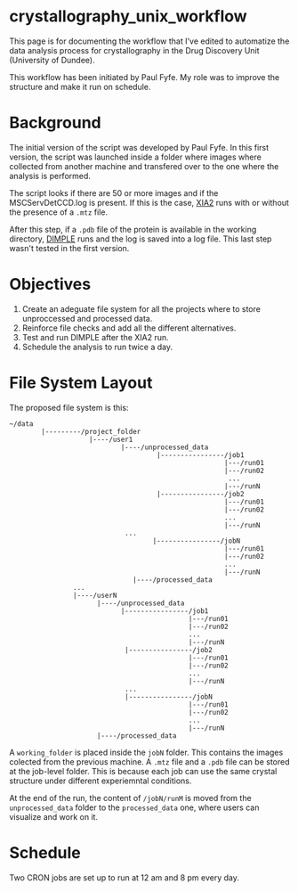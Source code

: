 # crystallography_unix_workflow
This page is for documenting the workflow that I've edited to automatize the data analysis process for crystallography in the Drug Discovery Unit (University of Dundee).

This workflow has been initiated by Paul Fyfe. My role was to improve the structure and make it run on schedule.

Background
==========
The initial version of the script was developed by Paul Fyfe. In this first version, the script was launched inside a folder where images where collected from another machine and transfered over to the one where the analysis is performed. 

The script looks if there are 50 or more images and if the MSCServDetCCD.log is present.
If this is the case, [XIA2](https://github.com/xia2) runs with or without the presence of a `.mtz` file.

After this step, if a `.pdb` file of the protein is available in the working directory, [DIMPLE](http://ccp4.github.io/dimple/) runs and the log is saved into a log file. This last step wasn't tested in the first version.

Objectives
==========
1) Create an adeguate file system for all the projects where to store unproccessed and processed data.
2) Reinforce file checks and add all the different alternatives.
3) Test and run DIMPLE after the XIA2 run.
4) Schedule the analysis to run twice a day.

File System Layout
==================
The proposed file system is this:

```
~/data
	    |---------/project_folder
		            |----/user1
                      		|----/unprocessed_data
                            	     |----------------/job1
                                             	      |---/run01
                                             	      |---/run02
                                                       ...
                                                      |---/runN
                                     |----------------/job2
                                                      |---/run01
                                                      |---/run02
                                                      ...
                                                      |---/runN
                             ...
                                    |----------------/jobN
                                                      |---/run01
                                                      |---/run02
                                                      ...
                                                      |---/runN
                               |----/processed_data
                ...
                |----/userN
                      |----/unprocessed_data
                            |----------------/job1
                                             |---/run01
                                             |---/run02
                                             ...
                                             |---/runN
                             |----------------/job2
                                             |---/run01
                                             |---/run02
                                             ...
                                             |---/runN
                             ...
                             |----------------/jobN
                                             |---/run01
                                             |---/run02
                                             ...
                                             |---/runN
                      |----/processed_data
```

A `working_folder` is placed inside the `jobN` folder. This contains the images colected from the previous machine.
A `.mtz` file and a `.pdb` file can be stored at the job-level folder. This is because each job can use the same crystal structure under different experiemntal conditions.

At the end of the run, the content of `/jobN/runM` is moved from the `unprocessed_data` folder to the `processed_data` one, where users can visualize and work on it.

Schedule
========
Two CRON jobs are set up to run at 12 am and 8 pm every day.

